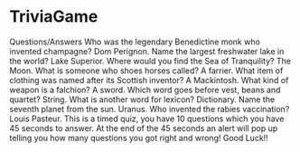 # TriviaGame
Questions/Answers
Who was the legendary Benedictine monk who invented champagne? Dom Perignon.
Name the largest freshwater lake in the world? Lake Superior.
Where would you find the Sea of Tranquility? The Moon.
What is someone who shoes horses called? A farrier.
What item of clothing was named after its Scottish inventor? A Mackintosh.
What kind of weapon is a falchion? A sword.
Which word goes before vest, beans and quartet? String.
What is another word for lexicon? Dictionary.
Name the seventh planet from the sun. Uranus.
Who invented the rabies vaccination? Louis Pasteur.
This is a timed quiz, you have 10 questions which you have 45 seconds to answer.
At the end of the 45 seconds an alert will pop up telling you how many questions you got right and wrong!
Good Luck!!
